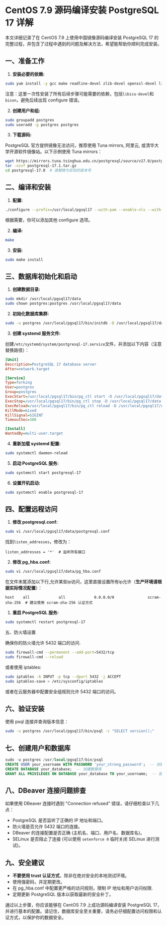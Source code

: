 # CentOS 7.9 源码编译安装 PostgreSQL 17 详解

本文详细记录了在 CentOS 7.9 上使用中国镜像源码编译安装 PostgreSQL 17 的完整过程，并包含了过程中遇到的问题及解决方法，希望能帮助你顺利完成安装。

## 一、准备工作

1. **安装必要的依赖:**

```bash
sudo yum install -y gcc make readline-devel zlib-devel openssl-devel libxml2-devel pam-devel libicu-devel bison
```

注意：这里一次性安装了所有后续步骤可能需要的依赖，包括`libicu-devel`和`bison`，避免后续出现 configure 错误。

2. **创建用户和组:**

```bash
sudo groupadd postgres
sudo useradd -g postgres postgres
```

3. **下载源码:**

PostgreSQL 官方提供镜像无法访问，推荐使用 Tuna mirrors, 阿里云, 或清华大学开源软件镜像站。以下示例使用 Tuna mirrors：

```bash
wget https://mirrors.tuna.tsinghua.edu.cn/postgresql/source/v17.0/postgresql-17.0.tar.gz -O postgresql-17.0.tar.gz  # 请替换为最新的版本号和镜像地址
tar -xzvf postgresql-17.1.tar.gz
cd postgresql-17.0  # 请替换为实际的版本号
```

## 二、编译和安装

1. **配置:**

```bash
./configure --prefix=/usr/local/pgsql17 --with-pam --enable-nls --with-pgport=5432 --with-openssl --with-libxml
```

根据需要，你可以添加其他 configure 选项。

2. **编译:**

```bash
make
```

3. **安装:**

```bash
sudo make install
```

## 三、数据库初始化和启动

1. **创建数据目录:**

```bash
sudo mkdir /usr/local/pgsql17/data
sudo chown postgres:postgres /usr/local/pgsql17/data
```

2. **初始化数据库集群:**

```bash
sudo -u postgres /usr/local/pgsql17/bin/initdb -D /usr/local/pgsql17/data --locale=en_US.UTF-8 # 设置合适的 locale，例如 zh_CN.UTF-8
```

3. **创建 systemd 服务文件:**

创建`/etc/systemd/system/postgresql-17.service`文件，并添加以下内容（注意替换路径）：

```ini
[Unit]
Description=PostgreSQL 17 database server
After=network.target

[Service]
Type=forking
User=postgres
Group=postgres
ExecStart=/usr/local/pgsql17/bin/pg_ctl start -D /usr/local/pgsql17/data
ExecStop=/usr/local/pgsql17/bin/pg_ctl stop -D /usr/local/pgsql17/data -m fast
ExecReload=/usr/local/pgsql17/bin/pg_ctl reload -D /usr/local/pgsql17/data
KillMode=mixed
KillSignal=SIGINT
TimeoutSec=300

[Install]
WantedBy=multi-user.target
```

4. **重新加载 systemd 配置:**

```bash
sudo systemctl daemon-reload
```

5. **启动 PostgreSQL 服务:**

```bash
sudo systemctl start postgresql-17
```

6. **设置开机启动:**

```bash
sudo systemctl enable postgresql-17
```

## 四、配置远程访问

1. **修改 postgresql.conf:**

```bash
sudo vi /usr/local/pgsql17/data/postgresql.conf
```

找到`listen_addresses`，修改为：

```
listen_addresses = '*'  # 监听所有接口
```

2. **修改 pg_hba.conf:**

```bash
sudo vi /usr/local/pgsql17/data/pg_hba.conf
```

在文件末尾添加以下行,允许某些ip访问，这里直接设置所有ip允许（**生产环境请根据实际情况配置**）：

```
host    all             all             0.0.0.0/0               scram-sha-256  # 建议使用 scram-sha-256 认证方式
```

1. **重启 PostgreSQL 服务:**

```bash
sudo systemctl restart postgresql-17
```

五、防火墙设置

确保你的防火墙允许 5432 端口的访问.

```bash
sudo firewall-cmd --permanent --add-port=5432/tcp
sudo firewall-cmd --reload
```

或者使用 iptables:

```bash
sudo iptables -A INPUT -p tcp --dport 5432 -j ACCEPT
sudo iptables-save > /etc/sysconfig/iptables
```

或者在云服务器中配置安全组规则允许 5432 端口的访问。

## 六、验证安装

使用 psql 连接并查询版本信息：

```bash
sudo -u postgres /usr/local/pgsql17/bin/psql -c "SELECT version();"
```

## 七、创建用户和数据库

```sql
sudo -u postgres /usr/local/pgsql17/bin/psql
CREATE USER your_username WITH PASSWORD 'your_strong_password';  -- 创建用户并设置密码
CREATE DATABASE your_database;  -- 创建数据库
GRANT ALL PRIVILEGES ON DATABASE your_database TO your_username;  -- 授予权限
```

## 八、DBeaver 连接问题排查

如果使用 DBeaver 连接时遇到 "Connection refused" 错误，请仔细检查以下几点：

* PostgreSQL 是否监听了正确的 IP 地址和端口。
* 防火墙是否允许 5432 端口的连接。
* DBeaver 的连接配置是否正确 (主机名、端口、用户名、数据库名)。
* SELinux 是否阻止了连接 (可以使用 `setenforce 0` 临时关闭 SELinux 进行测试)。

## 九、安全建议

* **不要使用 trust 认证方式**，除非在绝对安全的本地测试环境。
* 使用强密码，并定期更改。
* 在 pg_hba.conf 中配置更严格的访问规则，限制 IP 地址和用户访问权限.
* 定期更新 PostgreSQL 版本以获取最新的安全补丁。

通过以上步骤，你应该能够在 CentOS 7.9 上成功源码编译安装 PostgreSQL 17，并进行基本的配置。请记住，数据库安全至关重要，请务必仔细配置访问权限和认证方式，以保护你的数据安全。
